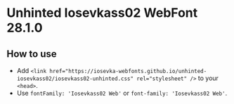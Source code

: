 # Unhinted Iosevkass02 WebFont 28.1.0

## How to use

- Add `<link href="https://iosevka-webfonts.github.io/unhinted-iosevkass02/iosevkass02-unhinted.css" rel="stylesheet" />` to your `<head>`.
- Use `fontFamily: 'Iosevkass02 Web'` or `font-family: 'Iosevkass02 Web'`.
